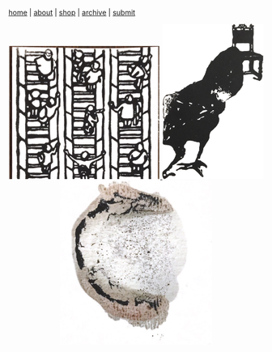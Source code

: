 [home](index.md) | [about](about.md)  |  [shop](shop.md)  |  [archive](archive.md)  |  [submit](submit.md)

<p align="center">
  <a href="issuesix.md">
    <img src="issuesix.jpeg" alt="Issue Six" width="300"/>
  </a>
  <a href="issuefive.md">
    <img src="issuefive.jpeg" alt="Issue Five" width="200"/>
  </a>
  <a href="issuefour.md">
    <img src="issuefour.jpeg" alt="Issue Four" width="300"/>
  </a>
</p>

